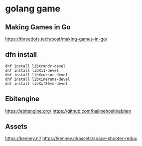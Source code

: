 # golang game

## Making Games in Go
https://threedots.tech/post/making-games-in-go/

## dfn install
```
dnf install libXrandr-devel
dnf install libX11-devel
dnf install libXcursor-devel
dnf install libXinerama-devel
dnf install libXxf86vm-devel
```

## Ebitengine
https://ebitengine.org/
https://github.com/hajimehoshi/ebiten

## Assets
https://kenney.nl/
https://kenney.nl/assets/space-shooter-redux

